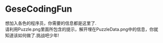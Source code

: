 # GeseCodingFun
想加入各色的程序员，你需要的信息都是这里了.<br>
请利用Puzzle.png里面所包含的提示，解开埋在PuzzleData.png中的信息，你就知道该如何做了.挑战吧少年!
